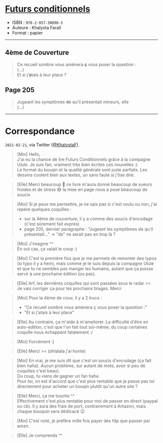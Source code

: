 # [Futurs conditionnels](https://www.goodreads.com/book/show/56857593-futurs-conditionnels)
- ISBN : `978-2-957-30890-3`
- Auteure : Khalysta Farall
- Format : papier

---

## 4ème de Couverture

> Ce recueil sombre vous amènera **ç** vous poser la question :<br>
> (…)<br>
> Et si j’**a**tais à leur place ?

## Page 205

> Jugeant les symptômes ~~de~~ qu’il présentait mineurs, elle<br>
> (…)


---

# Correspondance

`2021-02-21`, via Twitter ([@KhalystaF](https://twitter.com/KhalystaF)).

> [Moi] Hello,<br>
> J'ai eu la chance de lire Futurs Conditionnels grâce à la compagne Ulule. Je suis fan, vraiment très bien écrites ces nouvelles :)<br>
> Le format du bouqin et la qualité générale sont juste parfaits. Les dessins coolent bien aux textes, un sans faute si j'ôse dire.

> [Elle] Merci beaucoup 🤗 ce livre m'aura donné beaucoup de sueurs froides et de stress 😅 la mise en page nous a posé beaucoup de soucis

> [Moi] Si je peux me permettre, je ne sais pas si c'est voulu ou non, j'ai repéré quelques coquilles :<br>
> - sur la 4ème de couverture, il y a comme des soucis d'encodage (c'est sûrement fait exprès)<br>
> - page 205, dernier paragraphe : "Jugeant les symptômes de qu'il présentait..." -> "de" ne serait pas en trop là ?<br>

> [Moi] J'imagine ^^<br>
> En out cas, ça valait le coup :)

> [Moi] C'est la première fois que je me permets de remonter des typos (si typo il y a hein), mais comme je te suis depuis la compagne Ulule et que tu ne sembles pas manger les humains, autant que ça puisse servir à une prochaine édition (ou pas).

> [Elle] Arf, les dernières coquilles qui sont passées sous le radar ><<br>
> Je vais corriger ça pour les prochains tirages. Merci

> [Moi] Pour la 4ème de couv,  il y a 2 trucs :<br>
> - "Ce recueil sombre vous amènera ç vous poser la question :"<br>
> - "Et si j'atais à leur place"

> [Elle] Au contraire,  ça m'aide à m'ameliorer. La difficulté d'être en auto-edition, c'est que l'on fait tout soi-même,  du coup certaines coquille nous échappent fatalement :/

> [Moi] Forcément :)

> [Elle] Merci >< (ohlalala j'ai honte)

> [Moi] En vrai, je me suis dit que c'est un soucis d'encodage (ça fait bien haha). Aucun problème, sur autant de mots, avoir si peu de coquilles c'est beau).<br>
> Du coup, tu viens de gagner un fan haha<br>
> Pour toi, on est d'accord que c'est plus rentable que je passe pas toi directement pour acheter un bouqin plutôt qu'un autre site ?

> [Elle] Merci, ça me touche ^^<br>
> Effectivement c'est plus rentable pour moi de passer en direct (paypal ou cb). Il y aura des frais de port, contrairement à Amazon, mais chaque bouquin sera dédicacé 😉

> [Moi] C'est noté, je préfère mille fois payer des fdp que passer par amzn.

> [Elle] Je comprends ^^